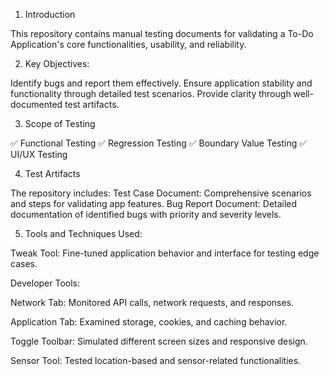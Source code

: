 1. Introduction

This repository contains manual testing documents for validating a To-Do Application's core functionalities, usability, and reliability.


2. Key Objectives:
   
Identify bugs and report them effectively.
Ensure application stability and functionality through detailed test scenarios.
Provide clarity through well-documented test artifacts.

3. Scope of Testing

✅ Functional Testing
✅ Regression Testing
✅ Boundary Value Testing
✅ UI/UX Testing

4. Test Artifacts
   
The repository includes:
Test Case Document: Comprehensive scenarios and steps for validating app features.
Bug Report Document: Detailed documentation of identified bugs with priority and severity levels.



5. Tools and Techniques Used:
   
Tweak Tool: Fine-tuned application behavior and interface for testing edge cases.

Developer Tools:

Network Tab: Monitored API calls, network requests, and responses.

Application Tab: Examined storage, cookies, and caching behavior.

Toggle Toolbar: Simulated different screen sizes and responsive design.

Sensor Tool: Tested location-based and sensor-related functionalities.

